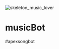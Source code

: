 ![skeleton_music_lover](https://user-images.githubusercontent.com/90277537/132626979-8c8e226b-f2bc-4e62-a940-6c0e56168f79.jpg)
# musicBot 
#apexsongbot
